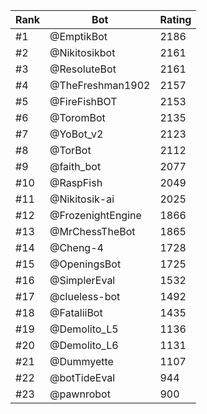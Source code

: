 Rank|Bot|Rating
---|---|---
#1|@EmptikBot|2186
#2|@Nikitosikbot|2161
#3|@ResoluteBot|2161
#4|@TheFreshman1902|2157
#5|@FireFishBOT|2153
#6|@ToromBot|2135
#7|@YoBot_v2|2123
#8|@TorBot|2112
#9|@faith_bot|2077
#10|@RaspFish|2049
#11|@Nikitosik-ai|2025
#12|@FrozenightEngine|1866
#13|@MrChessTheBot|1865
#14|@Cheng-4|1728
#15|@OpeningsBot|1725
#16|@SimplerEval|1532
#17|@clueless-bot|1492
#18|@FataliiBot|1435
#19|@Demolito_L5|1136
#20|@Demolito_L6|1131
#21|@Dummyette|1107
#22|@botTideEval|944
#23|@pawnrobot|900
